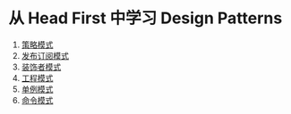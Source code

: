 从 Head First 中学习 Design Patterns
===================================
1.  [策略模式](./Strategy)
2.  [发布订阅模式](./Observer)
3.  [装饰者模式](./Decorator)
4.  [工程模式](./Factory)
5.  [单例模式](./Singleton)
6.  [命令模式](./Command)
